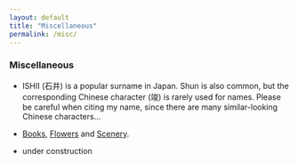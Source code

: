 ```yaml
---
layout: default
title: "Miscellaneous"
permalink: /misc/
---
```


### Miscellaneous

- ISHII (石井) is a popular surname in Japan. Shun is also common, but the corresponding Chinese character (竣) is rarely used for names. Please be careful when citing my name, since there are many similar-looking Chinese characters...

- [Books](/books), [Flowers](/flower) and [Scenery](/scenery).

- under construction
